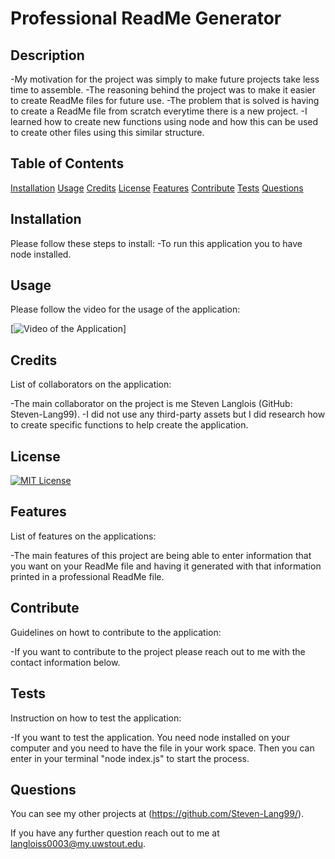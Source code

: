 # Professional ReadMe Generator


  ## Description
  -My motivation for the project was simply to make future projects take less time to assemble.
  -The reasoning behind the project was to make it easier to create ReadMe files for future use.
  -The problem that is solved is having to create a ReadMe file from scratch everytime there is a new project.
  -I learned how to create new functions using node and how this can be used to create other files using this similar structure.

  ## Table of Contents

[Installation](#installation)
[Usage](#usage)
[Credits](#credits)
[License](#license)
[Features](#features)
[Contribute](#contribute)
[Tests](#tests)
[Questions](#questions)

## Installation
Please follow these steps to install:
-To run this application you to have node installed.

## Usage
Please follow the video for the usage of the application:

[![Video of the Application](https://watch.screencastify.com/v/1EH4I36phFyyEHDue8sk)]

## Credits
List of collaborators on the application:

-The main collaborator on the project is me Steven Langlois (GitHub: Steven-Lang99).
-I did not use any third-party assets but I did research how to create specific functions to help create the application.

## License

[![MIT License](https://img.shields.io/badge/License-MIT--License-red)](https://choosealicense.com/licenses/mit/)

## Features
List of features on the applications:

-The main features of this project are being able to enter information that you want on your ReadMe file and having it generated with that information printed in a professional ReadMe file.

## Contribute
Guidelines on howt to contribute to the application:

-If you want to contribute to the project please reach out to me with the contact information below.

## Tests
Instruction on how to test the application:

-If you want to test the application. You need node installed on your computer and you need to have the file in your work space. Then you can enter in your terminal "node index.js" to start the process.

## Questions

You can see my other projects at (https://github.com/Steven-Lang99/).

If you have any further question reach out to me at langloiss0003@my.uwstout.edu.

